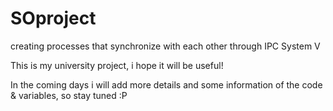 # SOproject
creating processes that synchronize with each other through IPC System V

This is my university project, i hope it will be useful!

In the coming days i will add more details and some information of the code & variables, so stay tuned :P

